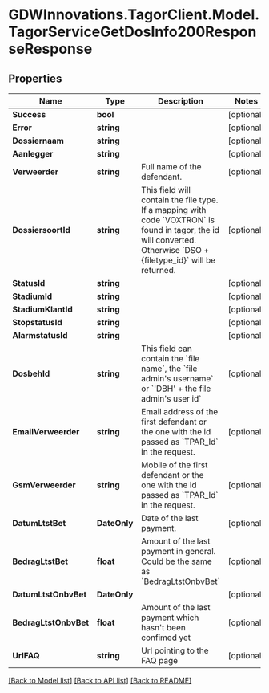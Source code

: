 # GDWInnovations.TagorClient.Model.TagorServiceGetDosInfo200ResponseResponse

## Properties

Name | Type | Description | Notes
------------ | ------------- | ------------- | -------------
**Success** | **bool** |  | [optional] 
**Error** | **string** |  | [optional] 
**Dossiernaam** | **string** |  | [optional] 
**Aanlegger** | **string** |  | [optional] 
**Verweerder** | **string** | Full name of the defendant. | [optional] 
**DossiersoortId** | **string** | This field will contain the file type. If a mapping with code &#x60;VOXTRON&#x60; is found in tagor, the id will converted. Otherwise &#x60;DSO + {filetype_id}&#x60; will be returned. | [optional] 
**StatusId** | **string** |  | [optional] 
**StadiumId** | **string** |  | [optional] 
**StadiumKlantId** | **string** |  | [optional] 
**StopstatusId** | **string** |  | [optional] 
**AlarmstatusId** | **string** |  | [optional] 
**DosbehId** | **string** | This field can contain the &#x60;file name&#x60;, the &#x60;file admin&#39;s username&#x60; or  &#x60;&#39;DBH&#39; + the file admin&#39;s user id&#x60; | [optional] 
**EmailVerweerder** | **string** | Email address of the first defendant or the one with the id passed as &#x60;TPAR_Id&#x60; in the request. | [optional] 
**GsmVerweerder** | **string** | Mobile of the first defendant or the one with the id passed as &#x60;TPAR_Id&#x60; in the request. | [optional] 
**DatumLtstBet** | **DateOnly** | Date of the last payment. | [optional] 
**BedragLtstBet** | **float** | Amount of the last payment in general. Could be the same as &#x60;BedragLtstOnbvBet&#x60; | [optional] 
**DatumLtstOnbvBet** | **DateOnly** |  | [optional] 
**BedragLtstOnbvBet** | **float** | Amount of the last payment which hasn&#39;t been confimed yet | [optional] 
**UrlFAQ** | **string** | Url pointing to the FAQ page | [optional] 

[[Back to Model list]](../README.md#documentation-for-models) [[Back to API list]](../README.md#documentation-for-api-endpoints) [[Back to README]](../README.md)


